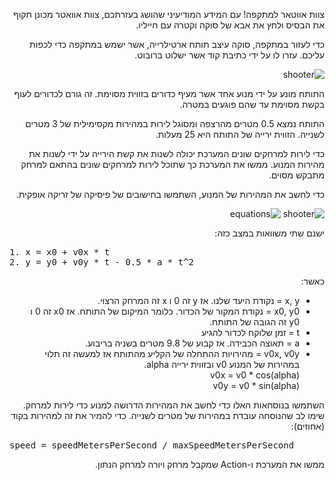 <div dir="rtl">

צוות אווטאר למתקפה!
עם המידע המודיעיני שהושג בעזרתכם, צוות אוואטר מכונן תקוף את הבסיס
ולחץ את אבא של סוקה וקטרה עם חייליו.

כדי לעזור במתקפה, סוקה עיצב תותח ארטילרייה, אשר
ישמש במתקפה כדי לכפות עליכם. עזרו לו על ידי כתיבת קוד אשר ישלוט ברובוט. 

![shooter](https://d2t1xqejof9utc.cloudfront.net/screenshots/pics/a4ad400ecf394e42b0525ddcf85c0ce1/card.jpg)

התותח מונע על ידי מנוע אחד אשר מעיף כדורים בזווית מסוימת.
זה גורם לכדורים לעוף בקשת מסוימת עד שהם פוגעים במטרה.

התותח נמצא 0.5 מטרים מהרצפה ומסוגל לירות במהירות מקסימילית של 3 מטרים לשנייה.
הזווית ירייה של התותח היא 25 מעלות.

כדי לירות למרחקים שונים המערכת יכולה לשנות את קשת הירייה על ידי לשנות את מהירות המנוע.
ממשו את המערכת כך שתוכל לירות למרחקים שונים בהתאם למרחק מתבקש מסוים.

כדי לחשב את המהירות של המנוע, השתמשו בחישובים של פיסיקה של זריקה אופקית.

![shooter](https://s3-us-west-2.amazonaws.com/courses-images-archive-read-only/wp-content/uploads/sites/222/2014/12/20101958/Figure_03_04_01.jpg)
![equations](https://uploads-cdn.omnicalculator.com/images/projectile-motion/projectile-motion.png)

ישנם שתי משוואות במצב כזה:
</div>
<pre>
1. x = x0 + v0x * t
2. y = y0 + v0y * t - 0.5 * a * t^2
</pre>
<div dir="rtl">
כאשר:
<ul>
    <li>
        x, y = נקודת היעד שלנו. 
        אז y זה 0 ו x זה המרחק הרצוי.
    </li>
    <li>
        x0, y0 = נקודת המקור של הכדור. כלומר המיקום של התותח.
        אז x0 זה 0 ו y0 זה הגובה של התותח.
    </li>
    <li>
        t = זמן שלוקח לכדור להגיע
    </li>
    <li>
        a = תאוצה הכבידה.
        אז קבוע של 9.8 מטרים בשניה בריבוע.
    </li>
    <li>
        v0x, v0y = מהירויות ההתחלה של הקליע מהתותח
        אז למעשה זה תלוי במהירות של המנוע v0 ובזווית ירייה alpha. <br>
        v0x = v0 * cos(alpha) <br>
        v0y = v0 * sin(alpha) 
    </li>
</ul>

השתמשו בנוסחאות האלו כדי לחשב את המהירות הדרושה למנוע כדי לירות למרחק.
שימו לב שהנוסחה עובדת במהירות של מטרים לשנייה. כדי להמיר את זה למהירות בקוד (אחוזים):
</div>
<pre>
speed = speedMetersPerSecond / maxSpeedMetersPerSecond
</pre>
<div dir="rtl">

ממשו את המערכת ו-Action שמקבל מרחק ויורה למרחק הנתון.

</div>
